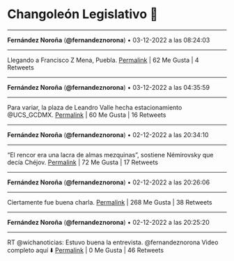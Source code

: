 # Changoleón Legislativo 🙈
*****
**Fernández Noroña** (**@fernandeznorona**) • 03-12-2022 a las 08:24:03
*****
Llegando a Francisco Z Mena, Puebla.
[Permalink](https://twitter.com/fernandeznorona/status/1599077010336518144) | 62 Me Gusta | 4 Retweets
*****
**Fernández Noroña** (**@fernandeznorona**) • 03-12-2022 a las 04:35:59
*****
Para variar, la plaza de Leandro Valle hecha estacionamiento ⁦@UCS_GCDMX⁩.
[Permalink](https://twitter.com/fernandeznorona/status/1599019616726138880) | 60 Me Gusta | 16 Retweets
*****
**Fernández Noroña** (**@fernandeznorona**) • 02-12-2022 a las 20:34:10
*****
“El rencor era una lacra de almas mezquinas”, sostiene Némirovsky que decía Chéjov.
[Permalink](https://twitter.com/fernandeznorona/status/1598898361578708998) | 72 Me Gusta | 17 Retweets
*****
**Fernández Noroña** (**@fernandeznorona**) • 02-12-2022 a las 20:26:06
*****
Ciertamente fue buena charla.
[Permalink](https://twitter.com/fernandeznorona/status/1598896333594980353) | 268 Me Gusta | 38 Retweets
*****
**Fernández Noroña** (**@fernandeznorona**) • 02-12-2022 a las 20:25:20
*****
RT @wichanoticias: Estuvo buena la entrevista. @fernandeznorona 
Video completo aquí ⬇️
[Permalink](https://twitter.com/fernandeznorona/status/1598896138228469760) | 0 Me Gusta | 46 Retweets